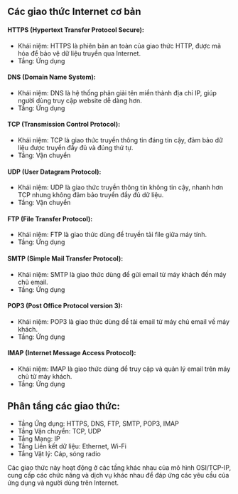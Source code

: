 ## Các giao thức Internet cơ bản
#### HTTPS (Hypertext Transfer Protocol Secure):
  + Khái niệm: HTTPS là phiên bản an toàn của giao thức HTTP, được mã hóa để bảo vệ dữ liệu truyền qua Internet.
  + Tầng: Ứng dụng
#### DNS (Domain Name System):
  + Khái niệm: DNS là hệ thống phân giải tên miền thành địa chỉ IP, giúp người dùng truy cập website dễ dàng hơn.
  + Tầng: Ứng dụng
#### TCP (Transmission Control Protocol):
  + Khái niệm: TCP là giao thức truyền thông tin đáng tin cậy, đảm bảo dữ liệu được truyền đầy đủ và đúng thứ tự.
  + Tầng: Vận chuyển
#### UDP (User Datagram Protocol):
  + Khái niệm: UDP là giao thức truyền thông tin không tin cậy, nhanh hơn TCP nhưng không đảm bảo truyền đầy đủ dữ liệu.
  + Tầng: Vận chuyển
#### FTP (File Transfer Protocol):
  + Khái niệm: FTP là giao thức dùng để truyền tải file giữa máy tính.
  + Tầng: Ứng dụng
#### SMTP (Simple Mail Transfer Protocol):
  + Khái niệm: SMTP là giao thức dùng để gửi email từ máy khách đến máy chủ email.
  + Tầng: Ứng dụng
#### POP3 (Post Office Protocol version 3):
  + Khái niệm: POP3 là giao thức dùng để tải email từ máy chủ email về máy khách.
  + Tầng: Ứng dụng
#### IMAP (Internet Message Access Protocol):
  + Khái niệm: IMAP là giao thức dùng để truy cập và quản lý email trên máy chủ từ máy khách.
  + Tầng: Ứng dụng

## Phân tầng các giao thức:

  + Tầng Ứng dụng: HTTPS, DNS, FTP, SMTP, POP3, IMAP
  +  Tầng Vận chuyển: TCP, UDP
  +  Tầng Mạng: IP
  +  Tầng Liên kết dữ liệu: Ethernet, Wi-Fi
  +  Tầng Vật lý: Cáp, sóng radio

  Các giao thức này hoạt động ở các tầng khác nhau của mô hình OSI/TCP-IP, cung cấp các chức năng và dịch vụ khác nhau để đáp ứng các yêu cầu của ứng dụng và người dùng trên Internet.